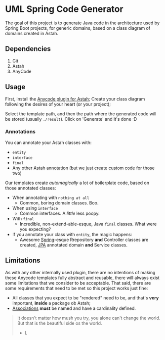 # UML Spring Code Generator

The goal of this project is to generate Java code in the architecture used by Spring Boot projects, for generic domains, based on a class diagram of domains created in Astah.

## Dependencies

1. Git
2. Astah
3. AnyCode

## Usage

First, install the [Anycode plugin for Astah](http://astah.net/features/anycode-plugin);
Create your class diagram following the desires of your heart (or your project);

Select the template path, and then the path where the generated code will be stored (usually ```./result```).
Click on 'Generate' and it's done :D

### Annotations

You can annotate your Astah classes with:
* ```entity```
* ```interface```
* ```final```
* Any other Astah annotation (but we just create custom code for those two)

Our templates create _automagically_ a lot of boilerplate code, based on those annotated classes:
* When annotating with ```nothing at all```
  * Common, boring domain classes. Boo.
* When using ```interface```
  * Common interfaces. A _little_ less poopy.
* With ```final```
  * Incredible, non-extend-able-esque, Java ```final``` classes. What were you expecting?
* If you annotate your class with ```entity```, the magic happens:
  * Awesome [Spring](https://spring.io/)-esque Rrepository **and** Controller classes are created, [JPA](https://wikipedia.org/wiki/Java_Persistence_API) annotated domain **and** Service classes.

## Limitations

As with any other internally used plugin, there are no intentions of making these Anycode templates fully abstract and reusable, there will always exist some limitations that we consider to be acceptable. 
That said, there are some requirements that need to be met so this project works just fine:
* All classes that you expect to be "rendered" need to be, and that's **very** important, **inside** a package ob Astah;
* [Associations](http://www.uml-diagrams.org/association.html) **must** be named and have a cardinality defined.

>
> It doesn't matter how mush you try, you alone can't change the world. 
> But that is the beautiful side os the world.
> - L
>